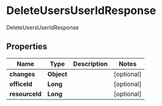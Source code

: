 

# DeleteUsersUserIdResponse

DeleteUsersUserIdResponse

## Properties

| Name | Type | Description | Notes |
|------------ | ------------- | ------------- | -------------|
|**changes** | **Object** |  |  [optional] |
|**officeId** | **Long** |  |  [optional] |
|**resourceId** | **Long** |  |  [optional] |



